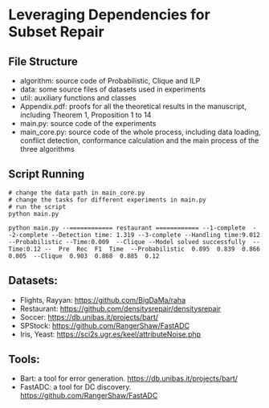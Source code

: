 # Leveraging Dependencies for Subset Repair

## File Structure

+ algorithm: source code of Probabilistic, Clique and ILP  
+ data: some source files of datasets used in experiments  
+ util: auxiliary functions and classes  
+ Appendix.pdf: proofs for all the theoretical results in the manuscript, including Theorem 1, Proposition 1 to 14  
+ main.py: source code of the experiments
+ main_core.py: source code of the whole process, including data loading, conflict detection, conformance calculation and the main process of the three algorithms

## Script Running  

```
# change the data path in main_core.py
# change the tasks for different experiments in main.py
# run the script
python main.py
```


```
python main.py --============ restaurant ============ --1-complete  --2-complete --Detection time: 1.319 --3-complete --Handling time:9.012 --Probabilistic --Time:0.009  --Clique --Model solved successfully  --Time:0.12 --  Pre  Rec  F1  Time  --Probabilistic  0.895  0.839  0.866  0.005  --Clique  0.903  0.868  0.885  0.12
```




## Datasets:
+ Flights, Rayyan:  https://github.com/BigDaMa/raha
+ Restaurant: https://github.com/densitysrepair/densitysrepair
+ Soccer:  https://db.unibas.it/projects/bart/
+ SPStock:  https://github.com/RangerShaw/FastADC
+ Iris, Yeast: https://sci2s.ugr.es/keel/attributeNoise.php

## Tools:
+ Bart: a tool for error generation. https://db.unibas.it/projects/bart/
+ FastADC: a tool for DC discovery. https://github.com/RangerShaw/FastADC


